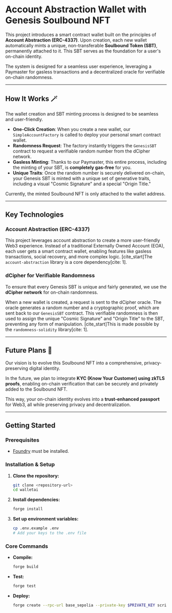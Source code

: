 # Account Abstraction Wallet with Genesis Soulbound NFT

This project introduces a smart contract wallet built on the principles of **Account Abstraction (ERC-4337)**. Upon creation, each new wallet automatically mints a unique, non-transferable **Soulbound Token (SBT)**, permanently attached to it. This SBT serves as the foundation for a user's on-chain identity.

The system is designed for a seamless user experience, leveraging a Paymaster for gasless transactions and a decentralized oracle for verifiable on-chain randomness.

---

## How It Works 🪄

The wallet creation and SBT minting process is designed to be seamless and user-friendly.

- **One-Click Creation**: When you create a new wallet, our `SimpleAccountFactory` is called to deploy your personal smart contract wallet.
- **Randomness Request**: The factory instantly triggers the `GenesisSBT` contract to request a verifiable random number from the dCipher network.
- **Gasless Minting**: Thanks to our Paymaster, this entire process, including the minting of your SBT, is **completely gas-free** for you.
- **Unique Traits**: Once the random number is securely delivered on-chain, your Genesis SBT is minted with a unique set of generative traits, including a visual "Cosmic Signature" and a special "Origin Title."

Currently, the minted Soulbound NFT is only attached to the wallet address.

---

## Key Technologies

### Account Abstraction (ERC-4337)

This project leverages account abstraction to create a more user-friendly Web3 experience. Instead of a traditional Externally Owned Account (EOA), each user gets a smart contract wallet, enabling features like gasless transactions, social recovery, and more complex logic. [cite_start]The `account-abstraction` library is a core dependency[cite: 1].

### dCipher for Verifiable Randomness

To ensure that every Genesis SBT is unique and fairly generated, we use the **dCipher network** for on-chain randomness.

When a new wallet is created, a request is sent to the dCipher oracle. The oracle generates a random number and a cryptographic proof, which are sent back to our `GenesisSBT` contract. This verifiable randomness is then used to assign the unique "Cosmic Signature" and "Origin Title" to the SBT, preventing any form of manipulation. [cite_start]This is made possible by the `randomness-solidity` library[cite: 1].

---

## Future Plans 🚀

Our vision is to evolve this Soulbound NFT into a comprehensive, privacy-preserving digital identity.

In the future, we plan to integrate **KYC (Know Your Customer) using zkTLS proofs**, enabling on-chain verification that can be securely and privately added to the Soulbound NFT.

This way, your on-chain identity evolves into a **trust-enhanced passport** for Web3, all while preserving privacy and decentralization.

---

## Getting Started

### Prerequisites

- [Foundry](https://getfoundry.sh/) must be installed.

### Installation & Setup

1.  **Clone the repository:**
    ```bash
    git clone <repository-url>
    cd walletai
    ```
2.  **Install dependencies:**
    ```bash
    forge install
    ```
3.  **Set up environment variables:**
    ```bash
    cp .env.example .env
    # Add your keys to the .env file
    ```

### Core Commands

- **Compile:**
  ```bash
  forge build
  ```
- **Test:**
  ```bash
  forge test
  ```
- **Deploy:**
  ```bash
  forge create --rpc-url base_sepolia --private-key $PRIVATE_KEY script/SimpleAccountFactory.s.sol:SimpleAccountFactoryScript
  ```
